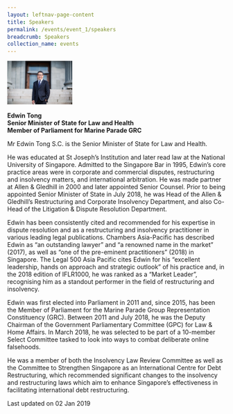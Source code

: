 ```yaml
---
layout: leftnav-page-content
title: Speakers
permalink: /events/event_1/speakers
breadcrumb: Speakers
collection_name: events
---
```


<img src="/images/events/SMS_Edwin_Tong.jpg" alt="SMS edwin tong" height="100px"> 

**Edwin Tong**    
**Senior Minister of State for Law and Health**  
**Member of Parliament for Marine Parade GRC**  



Mr Edwin Tong S.C. is the Senior Minister of State for Law and Health.
 
He was educated at St Joseph’s Institution and later read law at the National University of Singapore.  Admitted to the Singapore Bar in 1995, Edwin’s core practice areas were in corporate and commercial disputes, restructuring and insolvency matters, and international arbitration. He was made partner at Allen & Gledhill in 2000 and later appointed Senior Counsel. Prior to being appointed Senior Minister of State in July 2018, he was Head of the Allen & Gledhill’s Restructuring and Corporate Insolvency Department, and also Co-Head of the Litigation & Dispute Resolution Department.
 
Edwin has been consistently cited and recommended for his expertise in dispute resolution and as a restructuring and insolvency practitioner in various leading legal publications. Chambers Asia-Pacific has described Edwin as “an outstanding lawyer” and “a renowned name in the market” (2017), as well as “one of the pre-eminent practitioners” (2018) in Singapore. The Legal 500 Asia Pacific cites Edwin for his “excellent leadership, hands on approach and strategic outlook” of his practice and, in the 2018 edition of IFLR1000, he was ranked as a “Market Leader”, recognising him as a standout performer in the field of restructuring and insolvency.
 
Edwin was first elected into Parliament in 2011 and, since 2015, has been the Member of Parliament for the Marine Parade Group Representation Constituency (GRC). Between 2011 and July 2018, he was the Deputy Chairman of the Government Parliamentary Committee (GPC) for Law & Home Affairs. In March 2018, he was selected to be part of a 10-member Select Committee tasked to look into ways to combat deliberate online falsehoods.
 
He was a member of both the Insolvency Law Review Committee as well as the Committee to Strengthen Singapore as an International Centre for Debt Restructuring, which recommended significant changes to the insolvency and restructuring laws which aim to enhance Singapore’s effectiveness in facilitating international debt restructuring.

<p class="right-side-updated">Last updated on 02 Jan 2019</p>

